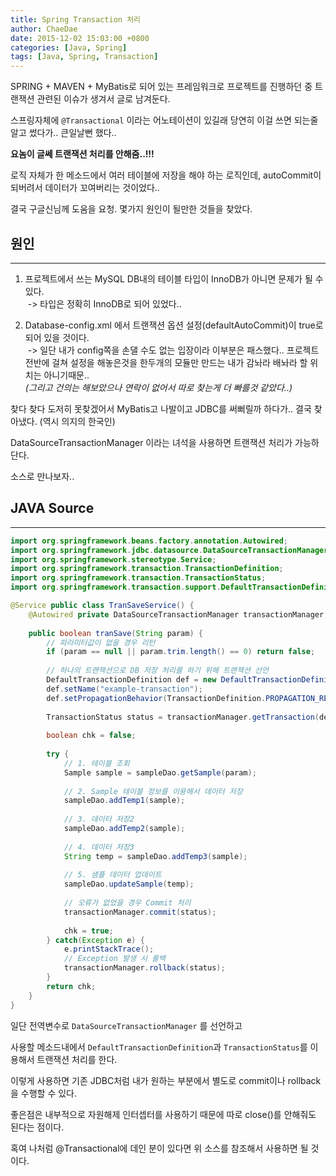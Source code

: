 ```yaml
---
title: Spring Transaction 처리
author: ChaeDae
date: 2015-12-02 15:03:00 +0800
categories: [Java, Spring]
tags: [Java, Spring, Transaction]
---
```


SPRING + MAVEN + MyBatis로 되어 있는 프레임워크로 프로젝트를 진행하던 중 트랜잭션 관련된 이슈가 생겨서 글로 남겨둔다.


스프링자체에 `@Transactional` 이라는 어노테이션이 있길래 당연히 이걸 쓰면 되는줄 알고 썼다가.. 큰일날뻔 했다..

**요놈이 글쎄 트랜잭션 처리를 안해줌..!!!**

로직 자체가 한 메소드에서 여러 테이블에 저장을 해야 하는 로직인데,
autoCommit이 되버려서 데이터가 꼬여버리는 것이었다..

결국 구글신님께 도움을 요청. 몇가지 원인이 될만한 것들을 찾았다.

## 원인
---
1. 프로젝트에서 쓰는 MySQL DB내의 테이블 타입이 InnoDB가 아니면 문제가 될 수 있다.<br/>
 -> 타입은 정확히 InnoDB로 되어 있었다..
  
2. Database-config.xml 에서 트랜잭션 옵션 설정(defaultAutoCommit)이 true로 되어 있을 것이다.<br/>
 -> 일단 내가 config쪽을 손댈 수도 없는 입장이라 이부분은 패스했다.. 프로젝트 전반에 걸쳐 설정을 해놓은것을 한두개의 모듈만 만드는 내가 감놔라 배놔라 할 위치는 아니기때문..<br/>
_(그리고 건의는 해보았으나 연락이 없어서 따로 찾는게 더 빠를것 같았다..)_

찾다 찾다 도저히 못찾겠어서 MyBatis고 나발이고 JDBC를 써뻐릴까 하다가.. 결국 찾아냈다. (역시 의지의 한국인)
  
DataSourceTransactionManager 이라는 녀석을 사용하면 트랜잭션 처리가 가능하단다. 

소스로 만나보자..
 
## JAVA Source
---

```java
import org.springframework.beans.factory.annotation.Autowired;
import org.springframework.jdbc.datasource.DataSourceTransactionManager; 
import org.springframework.stereotype.Service; 
import org.springframework.transaction.TransactionDefinition; 
import org.springframework.transaction.TransactionStatus; 
import org.springframework.transaction.support.DefaultTransactionDefinition; 

@Service public class TranSaveService() { 
    @Autowired private DataSourceTransactionManager transactionManager; 
    
    public boolean tranSave(String param) { 
        // 파라미터값이 없을 경우 리턴 
        if (param == null || param.trim.length() == 0) return false; 
        
        // 하나의 트랜잭션으로 DB 저장 처리를 하기 위해 트랜잭션 선언 
        DefaultTransactionDefinition def = new DefaultTransactionDefinition(); 
        def.setName("example-transaction"); 
        def.setPropagationBehavior(TransactionDefinition.PROPAGATION_REQUIRED); 
        
        TransactionStatus status = transactionManager.getTransaction(def); 
        
        boolean chk = false; 
        
        try { 
            // 1. 테이블 조회 
            Sample sample = sampleDao.getSample(param); 
            
            // 2. Sample 테이블 정보를 이용해서 데이터 저장 
            sampleDao.addTemp1(sample); 
            
            // 3. 데이터 저장2 
            sampleDao.addTemp2(sample); 
            
            // 4. 데이터 저장3 
            String temp = sampleDao.addTemp3(sample); 
            
            // 5. 샘플 데이터 업데이트 
            sampleDao.updateSample(temp); 
            
            // 오류가 없었을 경우 Commit 처리 
            transactionManager.commit(status); 
            
            chk = true; 
        } catch(Exception e) { 
            e.printStackTrace(); 
            // Exception 발생 시 롤백 
            transactionManager.rollback(status); 
        } 
        return chk; 
    } 
}
```
  

일단 전역변수로 `DataSourceTransactionManager` 를 선언하고

사용할 메소드내에서 `DefaultTransactionDefinition`과 `TransactionStatus`를 이용해서 트랜잭션 처리를 한다.

이렇게 사용하면 기존 JDBC처럼 내가 원하는 부분에서 별도로 commit이나 rollback을 수행할 수 있다.


좋은점은 내부적으로 자원해제 인터셉터를 사용하기 때문에 따로 close()를 안해줘도 된다는 점이다.
  

혹여 나처럼 @Transactional에 데인 분이 있다면 위 소스를 참조해서 사용하면 될 것이다.